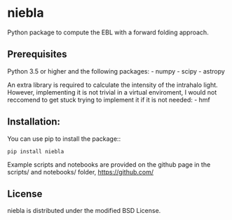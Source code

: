 niebla
========

Python package to compute the EBL with a forward folding approach.


Prerequisites
-------------

Python 3.5 or higher and the following packages: 
    - numpy 
    - scipy
    - astropy

An extra library is required to calculate the intensity of the
intrahalo light. However, implementing it is not trivial in a
virtual enviroment, I would not reccomend to get stuck trying to
implement it if it is not needed:
    - hmf

Installation:
------------

You can use pip to install the package:: 

    pip install niebla

Example scripts and notebooks are provided on the github page in the
scripts/ and notebooks/ folder, https://github.com/

License
-------
niebla is distributed under the modified BSD License.
